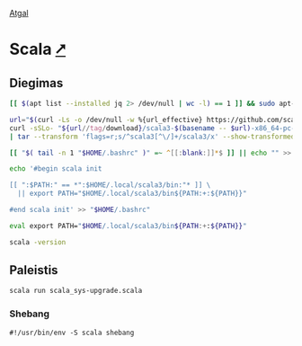 [Atgal](./readme.md)

# Scala [&#x2B67;](https://scala-lang.org/)

## Diegimas

```bash
[[ $(apt list --installed jq 2> /dev/null | wc -l) == 1 ]] && sudo apt-get install jq 

url="$(curl -Ls -o /dev/null -w %{url_effective} https://github.com/scala/scala3/releases/latest)"
curl -sSLo- "${url//tag/download}/scala3-$(basename -- $url)-x86_64-pc-linux.tar.gz" \
| tar --transform 'flags=r;s/^scala3[^\/]+/scala3/x' --show-transformed-names -xzvC "$HOME/.local"

[[ "$( tail -n 1 "$HOME/.bashrc" )" =~ ^[[:blank:]]*$ ]] || echo "" >> "$HOME/.bashrc"

echo '#begin scala init

[[ ":$PATH:" == *":$HOME/.local/scala3/bin:"* ]] \
  || export PATH="$HOME/.local/scala3/bin${PATH:+:${PATH}}"

#end scala init' >> "$HOME/.bashrc"

eval export PATH="$HOME/.local/scala3/bin${PATH:+:${PATH}}"

scala -version
```

## Paleistis

```bash
scala run scala_sys-upgrade.scala
```

### Shebang

```shebang
#!/usr/bin/env -S scala shebang
```
